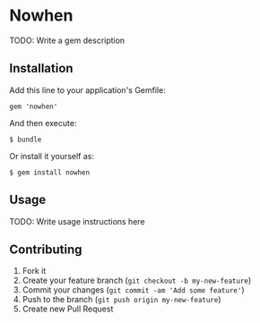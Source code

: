 # Nowhen

TODO: Write a gem description

## Installation

Add this line to your application's Gemfile:

    gem 'nowhen'

And then execute:

    $ bundle

Or install it yourself as:

    $ gem install nowhen

## Usage

TODO: Write usage instructions here

## Contributing

1. Fork it
2. Create your feature branch (`git checkout -b my-new-feature`)
3. Commit your changes (`git commit -am 'Add some feature'`)
4. Push to the branch (`git push origin my-new-feature`)
5. Create new Pull Request
